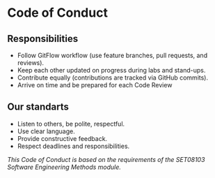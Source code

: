 # Code of Conduct

## Responsibilities
- Follow GitFlow workflow (use feature branches, pull requests, and reviews). 
- Keep each other updated on progress during labs and stand-ups.  
- Contribute equally (contributions are tracked via GitHub commits).
- Arrive on time and be prepared for each Code Review

## Our standarts
- Listen to others, be polite, respectful.
- Use clear language.
- Provide constructive feedback.
- Respect deadlines and responsibilities. 


*This Code of Conduct is based on the requirements of the SET08103 Software Engineering Methods module.*